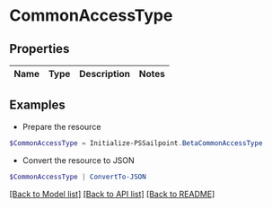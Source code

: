# CommonAccessType
## Properties

Name | Type | Description | Notes
------------ | ------------- | ------------- | -------------

## Examples

- Prepare the resource
```powershell
$CommonAccessType = Initialize-PSSailpoint.BetaCommonAccessType 
```

- Convert the resource to JSON
```powershell
$CommonAccessType | ConvertTo-JSON
```

[[Back to Model list]](../README.md#documentation-for-models) [[Back to API list]](../README.md#documentation-for-api-endpoints) [[Back to README]](../README.md)

